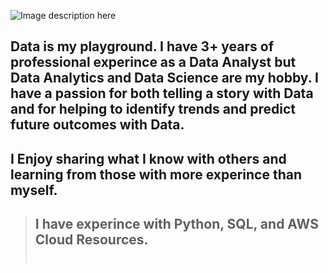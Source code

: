 ![Image description here](https://github.com/xavierharmon/xavierharmon/blob/main/movie-2.gif)
## Data is my playground. I have 3+ years of professional experince as a Data Analyst but Data Analytics and Data Science are my hobby. I have a passion for both telling a story with Data and for helping to identify trends and predict future outcomes with Data.<br>

## I Enjoy sharing what I know with others and learning from those with more experince than myself. <br>

> ## I have experince with Python, SQL, and AWS Cloud Resources. <br> <br>
